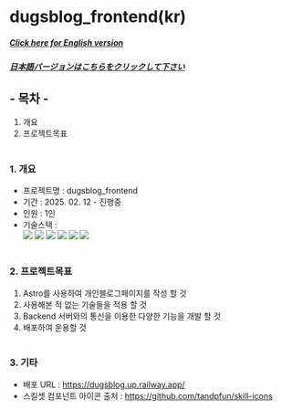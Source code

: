 # dugsblog_frontend(kr)

##### [Click here for English version](README_EN.md)

##### [日本語バージョンはこちらをクリックして下さい](README_JP.md)

## - 목차 -

1. 개요
2. 프로젝트목표
   </br>
   </br>

### 1. 개요

- 프로젝트명 : dugsblog_frontend
- 기간 : 2025. 02. 12 - 진행중
- 인원 : 1인
- 기술스택 : </br>
  <img src="https://img.shields.io/badge/astro-BC52EE?style=for-the-badge&logo=astro&logoColor=white">
  <img src="https://img.shields.io/badge/HTML5-E34F26?style=for-the-badge&logo=HTML5&logoColor=white">
  <img src="https://img.shields.io/badge/tailwindcss-06B6D4?style=for-the-badge&logo=tailwindcss&logoColor=white">
  <img src="https://img.shields.io/badge/Typescript-3178C6?style=for-the-badge&logo=Typescript&logoColor=white">
  <img src="https://img.shields.io/badge/mdx-1B1F24?style=for-the-badge&logo=mdx&logoColor=white">
  <img src="https://img.shields.io/badge/zod-3E67B1?style=for-the-badge&logo=zod&logoColor=white">
  </br>
  </br>

### 2. 프로젝트목표

1. Astro를 사용하여 개인블로그페이지를 작성 할 것
2. 사용해본 적 없는 기술들을 적용 할 것
3. Backend 서버와의 통신을 이용한 다양한 기능을 개발 할 것
4. 배포하여 운용할 것
   </br>
   </br>

### 3. 기타

- 배포 URL : https://dugsblog.up.railway.app/
- 스킬셋 컴포넌트 아이콘 출처 : https://github.com/tandpfun/skill-icons

